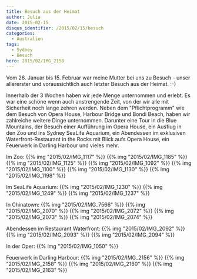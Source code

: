 ```yaml
---
title: Besuch aus der Heimat
author: Julia
date: 2015-02-15
disqus_identifier: /2015/02/15/besuch
categories:
  - Australien
tags:
  - Sydney
  - Besuch
hero: 2015/02/IMG_2158
---
```


Vom 26. Januar bis 15. Februar war meine Mutter bei uns zu Besuch - unser allererster und voraussichtlich auch letzter Besuch aus der Heimat. :-) <!--more--> 

Innerhalb der 3 Wochen haben wir jede Menge unternommen und erlebt. Es war eine schöne wenn auch anstrengende Zeit, von der wir alle mit Sicherheit noch lange zehren werden. Neben dem "Pflichtprogramm" wie dem Besuch von Opera House, Harbour Bridge und Bondi Beach, haben wir zahlreiche weitere Dinge unternommen. Darunter eine Tour in die Blue Mountains, der Besuch einer Aufführung im Opera House, ein Ausflug in den Zoo und ins Sydney SeaLife Aquarium, ein Abendessen im exklusiven Waterfront-Restaurant in the Rocks mit Blick aufs Opera House, ein Feuerwerk in Darling Harbour und vieles mehr.


Im Zoo:
{{% img "2015/02/IMG_1117" %}}
{{% img "2015/02/IMG_1185" %}}
{{% img "2015/02/IMG_1125" %}}
{{% img "2015/02/IMG_1092" %}}
{{% img "2015/02/IMG_1100" %}}
{{% img "2015/02/IMG_1130" %}}
{{% img "2015/02/IMG_1198" %}}

Im SeaLife Aquarium:
{{% img "2015/02/IMG_1230" %}}
{{% img "2015/02/IMG_1249" %}}
{{% img "2015/02/IMG_1237" %}}

In Chinatown:
{{% img "2015/02/IMG_7566" %}}
{{% img "2015/02/IMG_2070" %}}
{{% img "2015/02/IMG_2072" %}}
{{% img "2015/02/IMG_2073" %}}
{{% img "2015/02/IMG_2074" %}}

Abendessen im Restaurant Waterfront:
{{% img "2015/02/IMG_2092" %}}
{{% img "2015/02/IMG_2093" %}}
{{% img "2015/02/IMG_2094" %}}

In der Oper:
{{% img "2015/02/IMG_1050" %}}

Feuerwerk in Darling Harbour:
{{% img "2015/02/IMG_2156" %}}
{{% img "2015/02/IMG_2158" %}}
{{% img "2015/02/IMG_2160" %}}
{{% img "2015/02/IMG_2163" %}}


 